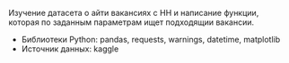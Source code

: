 Изучение датасета о айти вакансиях с HH и написание функции, которая по заданным параметрам ищет подходящии вакансии.

- Библиотеки Python: pandas, requests, warnings, datetime, matplotlib
- Источник данных: kaggle
